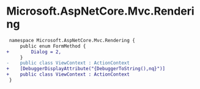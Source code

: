 # Microsoft.AspNetCore.Mvc.Rendering

``` diff
 namespace Microsoft.AspNetCore.Mvc.Rendering {
     public enum FormMethod {
+        Dialog = 2,
     }
-    public class ViewContext : ActionContext
+    [DebuggerDisplayAttribute("{DebuggerToString(),nq}")]
+    public class ViewContext : ActionContext
 }
```

